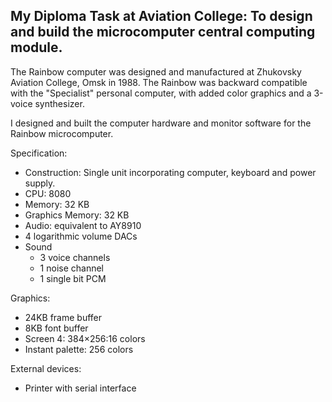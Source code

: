 ## My Diploma Task at Aviation College: To design and build the microcomputer central computing module.

The Rainbow computer was designed and manufactured at Zhukovsky Aviation College, Omsk in 1988. The Rainbow was backward compatible with the "Specialist" personal computer, with added color graphics and a 3-voice synthesizer.

I designed and built the computer hardware and monitor software for the Rainbow microcomputer.

Specification:

- Construction: Single unit incorporating computer, keyboard and power supply.
- CPU: 8080
- Memory: 32 KB
- Graphics Memory: 32 KB
- Audio: equivalent to AY8910
- 4 logarithmic volume DACs
- Sound
  - 3 voice channels
  - 1 noise channel
  - 1 single bit PCM

Graphics:

- 24KB frame buffer
- 8KB font buffer
- Screen 4: 384×256:16 colors
- Instant palette: 256 colors

External devices:

- Printer with serial interface
